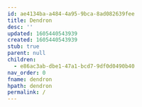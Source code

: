 ```yaml
---
id: ae4134ba-a484-4a95-9bca-8ad082639fee
title: Dendron
desc: ''
updated: 1605440543939
created: 1605440543939
stub: true
parent: null
children:
  - e86ac3ab-dbe1-47a1-bcd7-9df0d0490b40
nav_order: 0
fname: dendron
hpath: dendron
permalink: /
---
```



